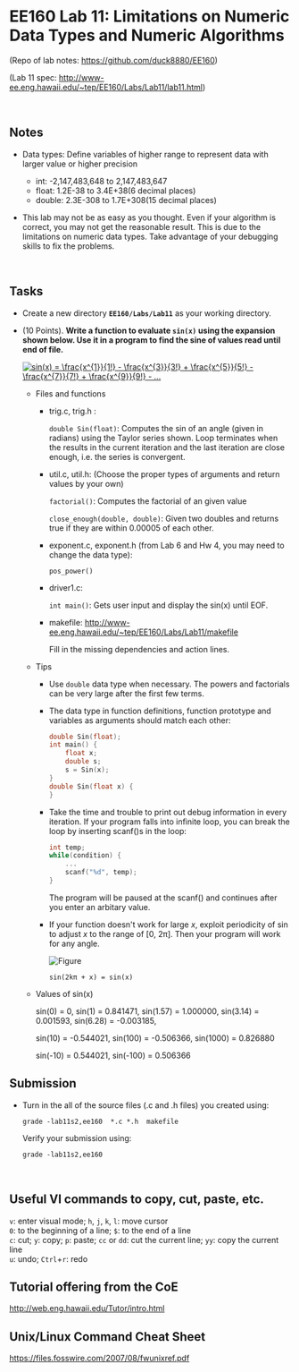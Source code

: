 # EE160 Lab 11: Limitations on Numeric Data Types and Numeric Algorithms 

(Repo of lab notes: <https://github.com/duck8880/EE160>)

(Lab 11 spec: http://www-ee.eng.hawaii.edu/~tep/EE160/Labs/Lab11/lab11.html)

​     

## Notes

- Data types: Define variables of higher range to represent data with larger value or higher precision

  - int: -2,147,483,648 to 2,147,483,647
  - float: 1.2E-38 to 3.4E+38(6 decimal places)
  - double: 2.3E-308 to 1.7E+308(15 decimal places)
- This lab may not be as easy as you thought. Even if your algorithm is correct, you may not get the reasonable result. This is due to the limitations on numeric data types. Take advantage of your debugging skills to fix the problems.


​     

## Tasks

- Create a new directory **`EE160/Labs/Lab11`** as your working directory.

- (10 Points). **Write a function to evaluate `sin(x)` using the expansion shown below. Use it in a program to find the sine of values read until end of file.**

    <a href="https://www.codecogs.com/eqnedit.php?latex=sin(x)&space;=&space;\frac{x^{1}}{1!}&space;-&space;\frac{x^{3}}{3!}&space;&plus;&space;\frac{x^{5}}{5!}&space;-&space;\frac{x^{7}}{7!}&space;&plus;&space;\frac{x^{9}}{9!}&space;-&space;..." target="_blank"><img src="https://latex.codecogs.com/gif.latex?sin(x)&space;=&space;\frac{x^{1}}{1!}&space;-&space;\frac{x^{3}}{3!}&space;&plus;&space;\frac{x^{5}}{5!}&space;-&space;\frac{x^{7}}{7!}&space;&plus;&space;\frac{x^{9}}{9!}&space;-&space;..." title="sin(x) = \frac{x^{1}}{1!} - \frac{x^{3}}{3!} + \frac{x^{5}}{5!} - \frac{x^{7}}{7!} + \frac{x^{9}}{9!} - ..." /></a>

    - Files and functions
      - trig.c, trig.h : 

        `double Sin(float)`: Computes the sin of an angle (given in radians) using the Taylor series shown. Loop terminates when the results in the current iteration and the last iteration are close enough, i.e. the series is convergent.

      - util.c, util.h: (Choose the proper types of arguments and return values by your own)

        `factorial()`: Computes the factorial of an given value

         `close_enough(double, double)`: Given two doubles and returns true if they are within 0.00005 of each other.

      - exponent.c, exponent.h (from Lab 6 and Hw 4, you may need to change the data type): 

        `pos_power()`

      - driver1.c: 

        `int main()`: Gets user input and display the sin(x) until EOF.

      - makefile: <http://www-ee.eng.hawaii.edu/~tep/EE160/Labs/Lab11/makefile>

        Fill in the missing dependencies and action lines.

    - Tips

      - Use `double` data type when necessary. The powers and factorials can be very large after the first few terms.

      - The data type in function definitions, function prototype and variables as arguments should match each other:

        ```c
        double Sin(float);
        int main() {
            float x;
            double s;
            s = Sin(x);
        }
        double Sin(float x) {
        }
        ```

      - Take the time and trouble to print out debug information in every iteration. If your program falls into infinite loop, you can break the loop by inserting scanf()s in the loop:

        ```c
        int temp;
        while(condition) {
            ...
            scanf("%d", temp);
        }
        ```
        The program will be paused at the scanf() and continues after you enter an arbitary value.

      - If your function doesn't work for large *x*, exploit periodicity of sin to adjust *x* to the range of [0, 2π]. Then your program will work for any angle.

        ![Figure](https://mathbitsnotebook.com/Algebra2/TrigGraphs/unitcircle1N.jpg)

        `sin(2kπ + x) = sin(x)`

    - Values of sin(x)

      sin(0) = 0, sin(1) = 0.841471, sin(1.57) = 1.000000, sin(3.14) = 0.001593, sin(6.28) = -0.003185,

      sin(10) = -0.544021, sin(100) = -0.506366, sin(1000) = 0.826880

      sin(-10) = 0.544021,  sin(-100) = 0.506366



   

## Submission

- Turn in the all of the source files (.c and .h files) you created using:

  `grade -lab11s2,ee160  *.c *.h  makefile`  

  Verify your submission using:

  `grade -lab11s2,ee160`  


   ​

## Useful VI commands to copy, cut, paste, etc.

  `v`: enter visual mode;    `h`, `j`, `k`, `l`: move cursor  
  `0`: to the beginning of a line;    `$`: to the end of a line  
  `c`: cut;    `y`: copy;    `p`: paste;    `cc` or `dd`: cut the current line;    `yy`: copy the current line  
  `u`: undo;    `Ctrl`+`r`: redo
   ​

## Tutorial offering from the CoE

<http://web.eng.hawaii.edu/Tutor/intro.html>
   ​

## Unix/Linux Command Cheat Sheet

<https://files.fosswire.com/2007/08/fwunixref.pdf>
